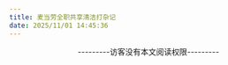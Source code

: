 ```yaml
---
title: 麦当劳全职共享清洁打杂记
date: 2025/11/01 14:45:36
---
```


<p style="text-align:center";>---------访客没有本文阅读权限---------</p>